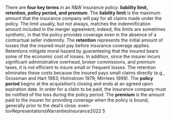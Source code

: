 There are **four key terms** in an R&W insurance policy: **liability limit, retention, policy period, and premium**. The **liability limit** is the maximum amount that the insurance company will pay for all claims made under the policy. The limit usually, but not always, matches the indemnification amount included in the merger agreement; indeed, the limits are sometimes synthetic, in that the policy provides coverage even in the absence of a contractual seller indemnity. The **retention** represents the initial amount of losses that the insured must pay before insurance coverage applies. Retentions mitigate moral hazard by guaranteeing that the insured bears some of the economic cost of losses. In addition, since the insurer incurs significant administrative overhead, broker commissions, and premium taxes, it is not efficient to insure small or frequent losses. The retention eliminates these costs because the insured pays small claims directly (e.g., Grossman and Hart 1983; Holmstrom 1979; Mirrlees 1999). The **policy period** begins at the acquisition’s closing and ends at an agreed upon expiration date. In order for a claim to be paid, the insurance company must be notified of the loss during the policy period. The **premium** is the amount paid to the insurer for providing coverage when the policy is bound, generally prior to the deal’s close. even-tovRepresentationsWarrantiesInsurance2022 5
